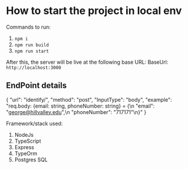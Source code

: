 # How to start the project in local env

Commands to run:
1. `npm i`
2. `npm run build`
3. `npm run start`

After this, the server will be live at the following base URL:
BaseUrl: `http://localhost:3000`

## EndPoint details
{
"url": "identify/",
"method": "post",
"InputType": "body",
"example": "req.body: {email: string, phoneNumber: string} = {\n "email": "george@hillvalley.edu",\n "phoneNumber": "717171"\n}"
}

Framework/stack used:
1. NodeJs
2. TypeScript
3. Express
4. TypeOrm
5. Postgres SQL
